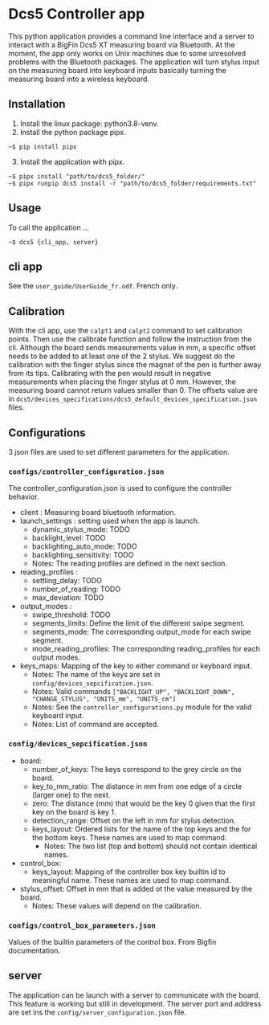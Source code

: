 # Dcs5 Controller app

This python application provides a command line interface and a server to interact with a BigFin Dcs5 XT measuring board via Bluetooth.
At the moment, the app only works on Unix machines due to some unresolved problems with the Bluetooth packages.
The application will turn stylus input on the measuring board into keyboard inputs basically turning the measuring board into a wireless keyboard.

## Installation
1) Install the linux package: python3.8-venv.
2) Install the python package pipx.
```shell
~$ pip install pipx
```
3) Install the application with pipx.
```shell
~$ pipx install "path/to/dcs5_folder/"
~$ pipx runpip dcs5 install -r "path/to/dcs5_folder/requirements.txt"
```


## Usage

To call the application ...
```shell
~$ dcs5 {cli_app, server}
```

## cli app
See the `user_guide/UserGuide_fr.odf`. French only.


## Calibration
With the cli app, use the `calpt1` and `calpt2` command to set calibration points. Then use the calibrate function and follow the instruction from the cli.
Although the board sends measurements value in mm, a specific offset needs to be added to at least one of the 2 stylus.
We suggest do the calibration with the finger stylus since the magnet of the pen is further away from its tips.
Calibrating with the pen would result in negative measurements when placing the finger stylus at 0 mm.
However, the measuring board cannot return values smaller than 0.
The offsets value are in `dcs5/devices_specifications/dcs5_default_devices_specification.json` files.

## Configurations

3 json files are used to set different parameters for the application.
### `configs/controller_configuration.json`
The controller_configuration.json is used to configure the controller behavior.
+ client : Measuring board bluetooth information.
+ launch_settings : setting used when the app is launch.
  - dynamic_stylus_mode: TODO
  - backlight_level: TODO
  - backlighting_auto_mode: TODO
  - backlighting_sensitivity: TODO
  - Notes: The reading profiles are defined in the next section.
+ reading_profiles :
  - settling_delay: TODO
  - number_of_reading: TODO
  - max_deviation: TODO
+ output_modes :
  - swipe_threshold: TODO
  - segments_limits: Define the limit of the different swipe segment.
  - segments_mode: The corresponding output_mode for each swipe segment.
  - mode_reading_profiles: The corresponding reading_profiles for each output modes.
+ keys_maps: Mapping of the key to either command or keyboard input.
  - Notes: The name of the keys are set in `config/devices_sepcification.json`.
  - Notes: Valid commands `["BACKLIGHT_UP", "BACKLIGHT_DOWN", "CHANGE_STYLUS", "UNITS_mm", "UNITS_cm"]`
  - Notes: See the `controller_configurations.py` module for the valid keyboard input.
  - Notes: List of command are accepted.

### `config/devices_sepcification.json`
+ board:
  - number_of_keys: The keys correspond to the grey circle on the board.
  - key_to_mm_ratio: The distance in mm from one edge of a circle (larger one) to the next.
  - zero: The distance (mm) that would be the key 0 given that the first key on the board is key 1.
  - detection_range: Offset on the left in mm for stylus detection. 
  - keys_layout: Ordered lists for the name of the top keys and the for the bottom keys. These names are used to map command.
    - Notes: The two list (top and bottom) should not contain identical names.  
+ control_box:
  - keys_layout: Mapping of the controller box key builtin id to meaningful name. These names are used to map command. 
+ stylus_offset: Offset in mm that is added ot the value measured by the board. 
  - Notes: These values will depend on the calibration.

### `configs/control_box_parameters.json`
Values of the builtin parameters of the control box. From Bigfin documentation.

## server

The application can be launch with a server to communicate with the board. This feature is working but still in development.
The server port and address are set ins the `config/server_configuration.json` file.






